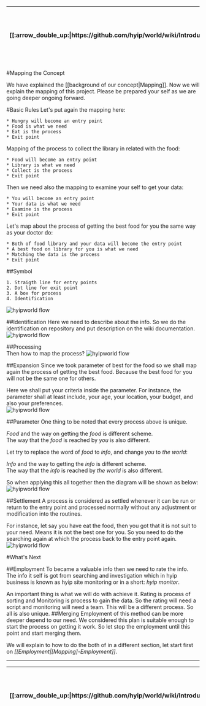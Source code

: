 <table>
  <thead>
    <tr>
      <th>[[:arrow_double_up:|https://github.com/hyip/world/wiki/Introduction]]</th>
      <th>[[:arrow_up_small:|https://github.com/hyipworld/hyipworld.github.io/wiki/Introduction]]</th>
      <th>[[:rewind:|Introduction]] [[Intro|Introduction]]</th>
      <th>[[:arrow_backward:|Mapping]] [[Prev|Mapping]]</th>
      <th>[[:repeat:|[Mapping]-Basic-Concept]] [[Reload|[Mapping]-Concept]]</th>
      <th>[[Next|[Mapping]-Employment]] [[:arrow_forward:|[Mapping]-Employment]]</th>
      <th>[[Last|[Mapping]-Overall]] [[:fast_forward:|[Mapping]-Overall]]</th>
      <th>[[:arrow_down_small:|https://github.com/hyip/rating]]</th>
      <th>[[:arrow_double_down:|https://github.com/hyip/rating/wiki/Introduction]]</th>
    </tr>
  </thead>
</table>
#Mapping the Concept

We have explained the [[background of our concept|Mapping]]. Now we will explain the mapping of this project. Please be prepared your self as we are going deeper ongoing forward.

#Basic Rules
Let's put again the mapping here:
```
* Hungry will become an entry point
* Food is what we need 
* Eat is the process
* Exit point  
```
Mapping of the process to collect the library in related with the food:
```
* Food will become an entry point
* Library is what we need 
* Collect is the process
* Exit point  
```
Then we need also the mapping to examine your self to get your data:
```
* You will become an entry point
* Your data is what we need 
* Examine is the process
* Exit point  
```
Let's map about the process of getting the best food for you the same way as your doctor do:
```
* Both of food library and your data will become the entry point
* A best food on library for you is what we need 
* Matching the data is the process
* Exit point  
```

##Symbol
```
1. Straigth line for entry points
2. Dot line for exit point
3. A box for process
4. Identification 
``` 
![hyipworld flow](https://hyipworld.github.io/images/github/doc/figure1.png)

##Identification
Here we need to describe about the info. So we do the identification on repository and put description on the wiki documentation.  
![hyipworld flow](https://hyipworld.github.io/images/github/doc/figure2.png)

##Processing  
Then how to map the process?
![hyipworld flow](https://hyipworld.github.io/images/github/doc/figure3.png)

##Expansion
Since we took parameter of best for the food so we shall map again the process of getting the best food. Because the best food for you will not be the same one for others.

Here we shall put your criteria inside the parameter. For instance, the parameter shall at least include, your age, your location, your budget, and also your preferences.   
![hyipworld flow](https://hyipworld.github.io/images/github/doc/figure4.png)

##Parameter
One thing to be noted that every process above is unique.  
  
_Food_ and the way on getting the _food_ is different scheme.  
The way that the _food_ is reached by _you_ is also different.  

Let try to replace the word of _food_ to _info_, and change _you_ to _the world_:  

_Info_ and the way to getting the _info_ is different scheme.  
The way that the _info_ is reached by _the world_ is also different.  
 
So when applying this all together then the diagram will be shown as below:  
![hyipworld flow](https://hyipworld.github.io/images/github/doc/figure5.png)

##Settlement
A process is considered as settled whenever it can be run or return to the entry point and processed normally without any adjustment or modification into the routines.

For instance, let say you have eat the food, then you got that it is not suit to your need. Means it is not the best one for you. So you need to do the searching again at which the process back to the entry point again.   
![hyipworld flow](https://hyipworld.github.io/images/github/doc/figure6.png)

#What's Next

##Employment
To became a valuable info then we need to rate the info. The info it self is got from searching and investigation which in hyip business is known as hyip site monitoring or in a short: _hyip monitor_.

An important thing is what we will do with achieve it. Rating is process of sorting and Monitoring is process to gain the data. So the rating will need a script and monitoring will need a team. This will be a different process. So all is also unique.
##Merging
Employment of this method can be more deeper depend to our need. We considered this plan is suitable enough to start the process on getting it work. So let stop the employment until this point and start merging them. 

We will explain to how to do the both of in a different section, let start first on _[[Employment|[Mapping]-Employment]]_.
***
<table>
  <thead>
    <tr>
      <th>[[:arrow_double_up:|https://github.com/hyip/world/wiki/Introduction]]</th>
      <th>[[:arrow_up_small:|https://github.com/hyipworld/hyipworld.github.io/wiki/Introduction]]</th>
      <th>[[:rewind:|Introduction]] [[Intro|Introduction]]</th>
      <th>[[:arrow_backward:|Mapping]] [[Prev|Mapping]]</th>
      <th>[[:repeat:|[Mapping]-Basic-Concept]] [[Reload|[Mapping]-Concept]]</th>
      <th>[[Next|[Mapping]-Employment]] [[:arrow_forward:|[Mapping]-Employment]]</th>
      <th>[[Last|[Mapping]-Overall]] [[:fast_forward:|[Mapping]-Overall]]</th>
      <th>[[:arrow_down_small:|https://github.com/hyip/rating]]</th>
      <th>[[:arrow_double_down:|https://github.com/hyip/rating/wiki/Introduction]]</th>
    </tr>
  </thead>
</table>